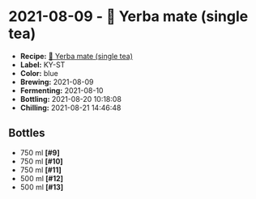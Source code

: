 # 2021-08-09 - 🍃 Yerba mate (single tea)

* **Recipe:** [🍃 Yerba mate (single tea)](../../recipes/mate-single-tea.md)
* **Label:** KY-ST
* **Color:** blue
* **Brewing:** 2021-08-09
* **Fermenting:** 2021-08-10
* **Bottling:** 2021-08-20 10:18:08
* **Chilling:** 2021-08-21 14:46:48

## Bottles

* 750 ml **[#9]**
* 750 ml **[#10]**
* 750 ml **[#11]**
* 500 ml **[#12]**
* 500 ml **[#13]**
